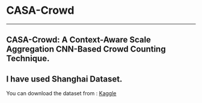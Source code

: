 # CASA-Crowd
---
CASA-Crowd: A Context-Aware Scale Aggregation CNN-Based Crowd Counting Technique.
---
I have used Shanghai Dataset.
---
You can download the dataset from : [Kaggle](https://www.kaggle.com/tthien/shanghaitech-with-people-density-map)
